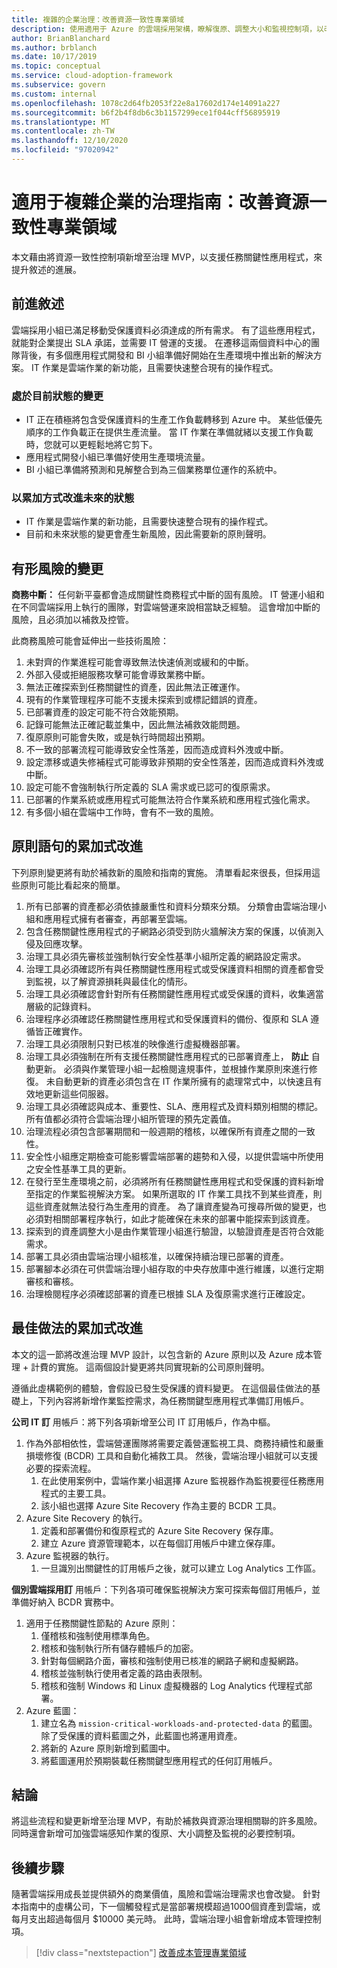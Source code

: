 ```yaml
---
title: 複雜的企業治理：改善資源一致性專業領域
description: 使用適用于 Azure 的雲端採用架構，瞭解復原、調整大小和監視控制項，以改善治理基準及補救風險。
author: BrianBlanchard
ms.author: brblanch
ms.date: 10/17/2019
ms.topic: conceptual
ms.service: cloud-adoption-framework
ms.subservice: govern
ms.custom: internal
ms.openlocfilehash: 1078c2d64fb2053f22e8a17602d174e14091a227
ms.sourcegitcommit: b6f2b4f8db6c3b1157299ece1f044cff56895919
ms.translationtype: MT
ms.contentlocale: zh-TW
ms.lasthandoff: 12/10/2020
ms.locfileid: "97020942"
---
```

# <a name="governance-guide-for-complex-enterprises-improve-the-resource-consistency-discipline"></a>適用于複雜企業的治理指南：改善資源一致性專業領域

本文藉由將資源一致性控制項新增至治理 MVP，以支援任務關鍵性應用程式，來提升敘述的進展。

## <a name="advancing-the-narrative"></a>前進敘述

雲端採用小組已滿足移動受保護資料必須達成的所有需求。 有了這些應用程式，就能對企業提出 SLA 承諾，並需要 IT 營運的支援。 在遷移這兩個資料中心的團隊背後，有多個應用程式開發和 BI 小組準備好開始在生產環境中推出新的解決方案。 IT 作業是雲端作業的新功能，且需要快速整合現有的操作程式。

### <a name="changes-in-the-current-state"></a>處於目前狀態的變更

- IT 正在積極將包含受保護資料的生產工作負載轉移到 Azure 中。 某些低優先順序的工作負載正在提供生產流量。 當 IT 作業在準備就緒以支援工作負載時，您就可以更輕鬆地將它剪下。
- 應用程式開發小組已準備好使用生產環境流量。
- BI 小組已準備將預測和見解整合到為三個業務單位運作的系統中。

### <a name="incrementally-improve-the-future-state"></a>以累加方式改進未來的狀態

- IT 作業是雲端作業的新功能，且需要快速整合現有的操作程式。
- 目前和未來狀態的變更會產生新風險，因此需要新的原則聲明。

## <a name="changes-in-tangible-risks"></a>有形風險的變更

**商務中斷：** 任何新平臺都會造成關鍵性商務程式中斷的固有風險。 IT 營運小組和在不同雲端採用上執行的團隊，對雲端營運來說相當缺乏經驗。 這會增加中斷的風險，且必須加以補救及控管。

此商務風險可能會延伸出一些技術風險：

1. 未對齊的作業進程可能會導致無法快速偵測或緩和的中斷。
1. 外部入侵或拒絕服務攻擊可能會導致業務中斷。
1. 無法正確探索到任務關鍵性的資產，因此無法正確運作。
1. 現有的作業管理程序可能不支援未探索到或標記錯誤的資產。
1. 已部署資產的設定可能不符合效能預期。
1. 記錄可能無法正確記載並集中，因此無法補救效能問題。
1. 復原原則可能會失敗，或是執行時間超出預期。
1. 不一致的部署流程可能導致安全性落差，因而造成資料外洩或中斷。
1. 設定漂移或遺失修補程式可能導致非預期的安全性落差，因而造成資料外洩或中斷。
1. 設定可能不會強制執行所定義的 SLA 需求或已認可的復原需求。
1. 已部署的作業系統或應用程式可能無法符合作業系統和應用程式強化需求。
1. 有多個小組在雲端中工作時，會有不一致的風險。

## <a name="incremental-improvement-of-the-policy-statements"></a>原則語句的累加式改進

下列原則變更將有助於補救新的風險和指南的實施。 清單看起來很長，但採用這些原則可能比看起來的簡單。

1. 所有已部署的資產都必須依據嚴重性和資料分類來分類。 分類會由雲端治理小組和應用程式擁有者審查，再部署至雲端。
1. 包含任務關鍵性應用程式的子網路必須受到防火牆解決方案的保護，以偵測入侵及回應攻擊。
1. 治理工具必須先審核並強制執行安全性基準小組所定義的網路設定需求。
1. 治理工具必須確認所有與任務關鍵性應用程式或受保護資料相關的資產都會受到監視，以了解資源損耗與最佳化的情形。
1. 治理工具必須確認會針對所有任務關鍵性應用程式或受保護的資料，收集適當層級的記錄資料。
1. 治理程序必須確認任務關鍵性應用程式和受保護資料的備份、復原和 SLA 遵循皆正確實作。
1. 治理工具必須限制只對已核准的映像進行虛擬機器部署。
1. 治理工具必須強制在所有支援任務關鍵性應用程式的已部署資產上， **防止** 自動更新。 必須與作業管理小組一起檢閱違規事件，並根據作業原則來進行修復。 未自動更新的資產必須包含在 IT 作業所擁有的處理常式中，以快速且有效地更新這些伺服器。
1. 治理工具必須確認與成本、重要性、SLA、應用程式及資料類別相關的標記。 所有值都必須符合雲端治理小組所管理的預先定義值。
1. 治理流程必須包含部署期間和一般週期的稽核，以確保所有資產之間的一致性。
1. 安全性小組應定期檢查可能影響雲端部署的趨勢和入侵，以提供雲端中所使用之安全性基準工具的更新。
1. 在發行至生產環境之前，必須將所有任務關鍵性應用程式和受保護的資料新增至指定的作業監視解決方案。 如果所選取的 IT 作業工具找不到某些資產，則這些資產就無法發行為生產用的資產。 為了讓資產變為可搜尋所做的變更，也必須對相關部署程序執行，如此才能確保在未來的部署中能探索到該資產。
1. 探索到的資產調整大小是由作業管理小組進行驗證，以驗證資產是否符合效能需求。
1. 部署工具必須由雲端治理小組核准，以確保持續治理已部署的資產。
1. 部署腳本必須在可供雲端治理小組存取的中央存放庫中進行維護，以進行定期審核和審核。
1. 治理檢閱程序必須確認部署的資產已根據 SLA 及復原需求進行正確設定。

## <a name="incremental-improvement-of-best-practices"></a>最佳做法的累加式改進

本文的這一節將改進治理 MVP 設計，以包含新的 Azure 原則以及 Azure 成本管理 + 計費的實施。 這兩個設計變更將共同實現新的公司原則聲明。

遵循此虛構範例的體驗，會假設已發生受保護的資料變更。 在這個最佳做法的基礎上，下列內容將新增作業監控需求，為任務關鍵型應用程式準備訂用帳戶。

**公司 IT 訂** 用帳戶：將下列各項新增至公司 IT 訂用帳戶，作為中樞。

1. 作為外部相依性，雲端營運團隊將需要定義營運監視工具、商務持續性和嚴重損壞修復 (BCDR) 工具和自動化補救工具。 然後，雲端治理小組就可以支援必要的探索流程。
    1. 在此使用案例中，雲端作業小組選擇 Azure 監視器作為監視要徑任務應用程式的主要工具。
    1. 該小組也選擇 Azure Site Recovery 作為主要的 BCDR 工具。
1. Azure Site Recovery 的執行。
    1. 定義和部署備份和復原程式的 Azure Site Recovery 保存庫。
    1. 建立 Azure 資源管理範本，以在每個訂用帳戶中建立保存庫。
1. Azure 監視器的執行。
    1. 一旦識別出關鍵性的訂用帳戶之後，就可以建立 Log Analytics 工作區。

**個別雲端採用訂** 用帳戶：下列各項可確保監視解決方案可探索每個訂用帳戶，並準備好納入 BCDR 實務中。

1. 適用于任務關鍵性節點的 Azure 原則：
    1. 僅稽核和強制使用標準角色。
    1. 稽核和強制執行所有儲存體帳戶的加密。
    1. 針對每個網路介面，審核和強制使用已核准的網路子網和虛擬網路。
    1. 稽核並強制執行使用者定義的路由表限制。
    1. 稽核和強制 Windows 和 Linux 虛擬機器的 Log Analytics 代理程式部署。
1. Azure 藍圖：
    1. 建立名為 `mission-critical-workloads-and-protected-data` 的藍圖。 除了受保護的資料藍圖之外，此藍圖也將運用資產。
    1. 將新的 Azure 原則新增到藍圖中。
    1. 將藍圖運用於預期裝載任務關鍵型應用程式的任何訂用帳戶。

## <a name="conclusion"></a>結論

將這些流程和變更新增至治理 MVP，有助於補救與資源治理相關聯的許多風險。 同時還會新增可加強雲端感知作業的復原、大小調整及監視的必要控制項。

## <a name="next-steps"></a>後續步驟

隨著雲端採用成長並提供額外的商業價值，風險和雲端治理需求也會改變。 針對本指南中的虛構公司，下一個觸發程式是當部署規模超過1000個資產到雲端，或每月支出超過每個月 $10000 美元時。 此時，雲端治理小組會新增成本管理控制項。

> [!div class="nextstepaction"]
> [改善成本管理專業領域](./cost-management-improvement.md)

